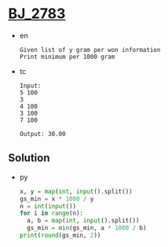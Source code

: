 # [BJ_2783](https://acmicpc.net/problem/2783)

* en

  ```en
  Given list of y gram per won information
  Print minimum per 1000 gram
  ```

* tc

  ```tc
  Input:
  5 100
  3
  4 100
  3 100
  7 100

  Output: 30.00
  ```

## Solution

* py

  ```py
  x, y = map(int, input().split())
  gs_min = x * 1000 / y
  n = int(input())
  for i in range(n):
    a, b = map(int, input().split())
    gs_min = min(gs_min, a * 1000 / b)
  print(round(gs_min, 2))
  ```
